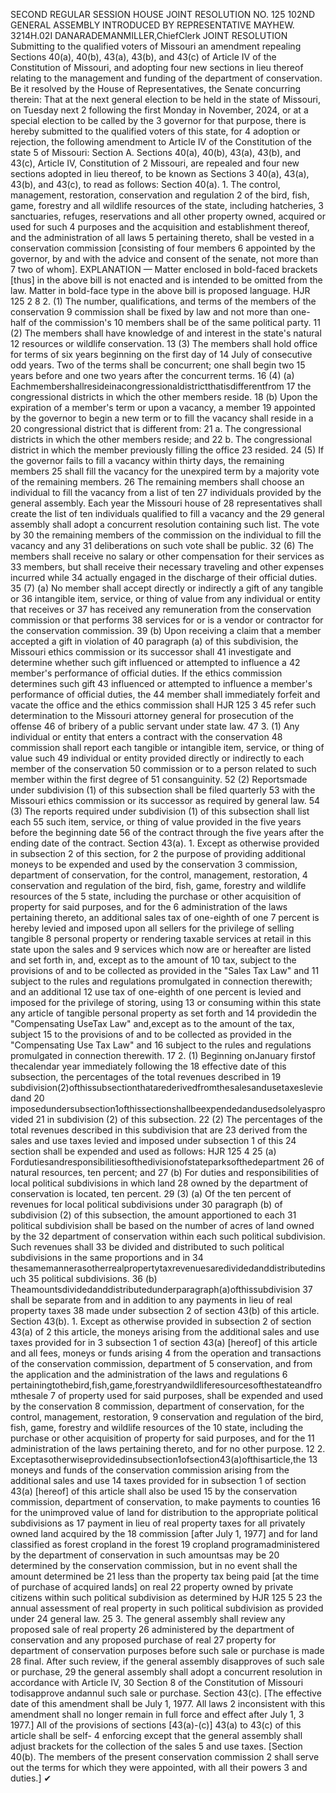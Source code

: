 SECOND REGULAR SESSION
HOUSE JOINT
RESOLUTION NO. 125
102ND GENERAL ASSEMBLY
INTRODUCED BY REPRESENTATIVE MAYHEW.
3214H.02I DANARADEMANMILLER,ChiefClerk
JOINT RESOLUTION
Submitting to the qualified voters of Missouri an amendment repealing Sections 40(a), 40(b),
43(a), 43(b), and 43(c) of Article IV of the Constitution of Missouri, and adopting
four new sections in lieu thereof relating to the management and funding of the
department of conservation.
Be it resolved by the House of Representatives, the Senate concurring therein:
That at the next general election to be held in the state of Missouri, on Tuesday next
2 following the first Monday in November, 2024, or at a special election to be called by the
3 governor for that purpose, there is hereby submitted to the qualified voters of this state, for
4 adoption or rejection, the following amendment to Article IV of the Constitution of the state
5 of Missouri:
Section A. Sections 40(a), 40(b), 43(a), 43(b), and 43(c), Article IV, Constitution of
2 Missouri, are repealed and four new sections adopted in lieu thereof, to be known as Sections
3 40(a), 43(a), 43(b), and 43(c), to read as follows:
Section 40(a). 1. The control, management, restoration, conservation and regulation
2 of the bird, fish, game, forestry and all wildlife resources of the state, including hatcheries,
3 sanctuaries, refuges, reservations and all other property owned, acquired or used for such
4 purposes and the acquisition and establishment thereof, and the administration of all laws
5 pertaining thereto, shall be vested in a conservation commission [consisting of four members
6 appointed by the governor, by and with the advice and consent of the senate, not more than
7 two of whom].
EXPLANATION — Matter enclosed in bold-faced brackets [thus] in the above bill is not enacted and is
intended to be omitted from the law. Matter in bold-face type in the above bill is proposed language.
HJR 125 2
8 2. (1) The number, qualifications, and terms of the members of the conservation
9 commission shall be fixed by law and not more than one-half of the commission's
10 members shall be of the same political party.
11 (2) The members shall have knowledge of and interest in the state's natural
12 resources or wildlife conservation.
13 (3) The members shall hold office for terms of six years beginning on the first day of
14 July of consecutive odd years. Two of the terms shall be concurrent; one shall begin two
15 years before and one two years after the concurrent terms.
16 (4) (a) Eachmembershallresideinacongressionaldistrictthatisdifferentfrom
17 the congressional districts in which the other members reside.
18 (b) Upon the expiration of a member's term or upon a vacancy, a member
19 appointed by the governor to begin a new term or to fill the vacancy shall reside in a
20 congressional district that is different from:
21 a. The congressional districts in which the other members reside; and
22 b. The congressional district in which the member previously filling the office
23 resided.
24 (5) If the governor fails to fill a vacancy within thirty days, the remaining members
25 shall fill the vacancy for the unexpired term by a majority vote of the remaining members.
26 The remaining members shall choose an individual to fill the vacancy from a list of ten
27 individuals provided by the general assembly. Each year the Missouri house of
28 representatives shall create the list of ten individuals qualified to fill a vacancy and the
29 general assembly shall adopt a concurrent resolution containing such list. The vote by
30 the remaining members of the commission on the individual to fill the vacancy and any
31 deliberations on such vote shall be public.
32 (6) The members shall receive no salary or other compensation for their services as
33 members, but shall receive their necessary traveling and other expenses incurred while
34 actually engaged in the discharge of their official duties.
35 (7) (a) No member shall accept directly or indirectly a gift of any tangible or
36 intangible item, service, or thing of value from any individual or entity that receives or
37 has received any remuneration from the conservation commission or that performs
38 services for or is a vendor or contractor for the conservation commission.
39 (b) Upon receiving a claim that a member accepted a gift in violation of
40 paragraph (a) of this subdivision, the Missouri ethics commission or its successor shall
41 investigate and determine whether such gift influenced or attempted to influence a
42 member's performance of official duties. If the ethics commission determines such gift
43 influenced or attempted to influence a member's performance of official duties, the
44 member shall immediately forfeit and vacate the office and the ethics commission shall
HJR 125 3
45 refer such determination to the Missouri attorney general for prosecution of the offense
46 of bribery of a public servant under state law.
47 3. (1) Any individual or entity that enters a contract with the conservation
48 commission shall report each tangible or intangible item, service, or thing of value such
49 individual or entity provided directly or indirectly to each member of the conservation
50 commission or to a person related to such member within the first degree of
51 consanguinity.
52 (2) Reportsmade under subdivision (1) of this subsection shall be filed quarterly
53 with the Missouri ethics commission or its successor as required by general law.
54 (3) The reports required under subdivision (1) of this subsection shall list each
55 such item, service, or thing of value provided in the five years before the beginning date
56 of the contract through the five years after the ending date of the contract.
Section 43(a). 1. Except as otherwise provided in subsection 2 of this section, for
2 the purpose of providing additional moneys to be expended and used by the conservation
3 commission, department of conservation, for the control, management, restoration,
4 conservation and regulation of the bird, fish, game, forestry and wildlife resources of the
5 state, including the purchase or other acquisition of property for said purposes, and for the
6 administration of the laws pertaining thereto, an additional sales tax of one-eighth of one
7 percent is hereby levied and imposed upon all sellers for the privilege of selling tangible
8 personal property or rendering taxable services at retail in this state upon the sales and
9 services which now are or hereafter are listed and set forth in, and, except as to the amount of
10 tax, subject to the provisions of and to be collected as provided in the "Sales Tax Law" and
11 subject to the rules and regulations promulgated in connection therewith; and an additional
12 use tax of one-eighth of one percent is levied and imposed for the privilege of storing, using
13 or consuming within this state any article of tangible personal property as set forth and
14 providedin the "Compensating UseTax Law" and,except as to the amount of the tax, subject
15 to the provisions of and to be collected as provided in the "Compensating Use Tax Law" and
16 subject to the rules and regulations promulgated in connection therewith.
17 2. (1) Beginning onJanuary firstof thecalendar year immediately following the
18 effective date of this subsection, the percentages of the total revenues described in
19 subdivision(2)ofthissubsectionthatarederivedfromthesalesandusetaxesleviedand
20 imposedundersubsection1ofthissectionshallbeexpendedandusedsolelyasprovided
21 in subdivision (2) of this subsection.
22 (2) The percentages of the total revenues described in this subdivision that are
23 derived from the sales and use taxes levied and imposed under subsection 1 of this
24 section shall be expended and used as follows:
HJR 125 4
25 (a) Fordutiesandresponsibilitiesofthedivisionofstateparksofthedepartment
26 of natural resources, ten percent; and
27 (b) For duties and responsibilities of local political subdivisions in which land
28 owned by the department of conservation is located, ten percent.
29 (3) (a) Of the ten percent of revenues for local political subdivisions under
30 paragraph (b) of subdivision (2) of this subsection, the amount apportioned to each
31 political subdivision shall be based on the number of acres of land owned by the
32 department of conservation within each such political subdivision. Such revenues shall
33 be divided and distributed to such political subdivisions in the same proportions and in
34 thesamemannerasotherrealpropertytaxrevenuesaredividedanddistributedinsuch
35 political subdivisions.
36 (b) Theamountsdividedanddistributedunderparagraph(a)ofthissubdivision
37 shall be separate from and in addition to any payments in lieu of real property taxes
38 made under subsection 2 of section 43(b) of this article.
Section 43(b). 1. Except as otherwise provided in subsection 2 of section 43(a) of
2 this article, the moneys arising from the additional sales and use taxes provided for in
3 subsection 1 of section 43(a) [hereof] of this article and all fees, moneys or funds arising
4 from the operation and transactions of the conservation commission, department of
5 conservation, and from the application and the administration of the laws and regulations
6 pertainingtothebird,fish,game,forestryandwildliferesourcesofthestateandfromthesale
7 of property used for said purposes, shall be expended and used by the conservation
8 commission, department of conservation, for the control, management, restoration,
9 conservation and regulation of the bird, fish, game, forestry and wildlife resources of the
10 state, including the purchase or other acquisition of property for said purposes, and for the
11 administration of the laws pertaining thereto, and for no other purpose.
12 2. Exceptasotherwiseprovidedinsubsection1ofsection43(a)ofthisarticle,the
13 moneys and funds of the conservation commission arising from the additional sales and use
14 taxes provided for in subsection 1 of section 43(a) [hereof] of this article shall also be used
15 by the conservation commission, department of conservation, to make payments to counties
16 for the unimproved value of land for distribution to the appropriate political subdivisions as
17 payment in lieu of real property taxes for all privately owned land acquired by the
18 commission [after July 1, 1977] and for land classified as forest cropland in the forest
19 cropland programadministered by the department of conservation in such amountsas may be
20 determined by the conservation commission, but in no event shall the amount determined be
21 less than the property tax being paid [at the time of purchase of acquired lands] on real
22 property owned by private citizens within such political subdivision as determined by
HJR 125 5
23 the annual assessment of real property in such political subdivision as provided under
24 general law.
25 3. The general assembly shall review any proposed sale of real property
26 administered by the department of conservation and any proposed purchase of real
27 property for department of conservation purposes before such sale or purchase is made
28 final. After such review, if the general assembly disapproves of such sale or purchase,
29 the general assembly shall adopt a concurrent resolution in accordance with Article IV,
30 Section 8 of the Constitution of Missouri todisapprove andannul such sale or purchase.
Section 43(c). [The effective date of this amendment shall be July 1, 1977. All laws
2 inconsistent with this amendment shall no longer remain in full force and effect after July 1,
3 1977.] All of the provisions of sections [43(a)-(c)] 43(a) to 43(c) of this article shall be self-
4 enforcing except that the general assembly shall adjust brackets for the collection of the sales
5 and use taxes.
[Section 40(b). The members of the present conservation commission
2 shall serve out the terms for which they were appointed, with all their powers
3 and duties.]
✔